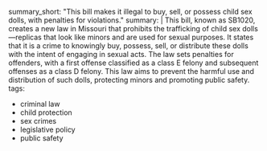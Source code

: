 summary_short: "This bill makes it illegal to buy, sell, or possess child sex dolls, with penalties for violations."
summary: |
  This bill, known as SB1020, creates a new law in Missouri that prohibits the trafficking of child sex dolls—replicas that look like minors and are used for sexual purposes. It states that it is a crime to knowingly buy, possess, sell, or distribute these dolls with the intent of engaging in sexual acts. The law sets penalties for offenders, with a first offense classified as a class E felony and subsequent offenses as a class D felony. This law aims to prevent the harmful use and distribution of such dolls, protecting minors and promoting public safety.
tags:
  - criminal law
  - child protection
  - sex crimes
  - legislative policy
  - public safety

